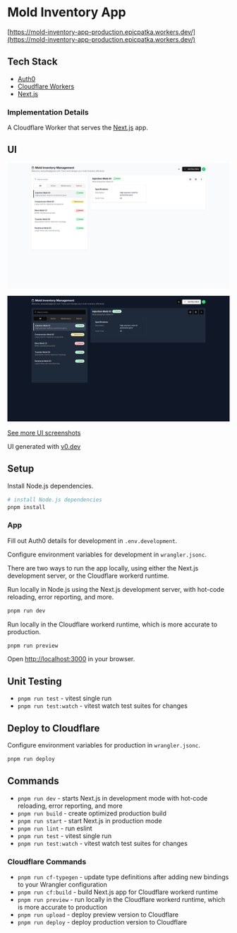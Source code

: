 # Mold Inventory App

[https://mold-inventory-app-production.epicpatka.workers.dev/](https://mold-inventory-app-production.epicpatka.workers.dev/)

## Tech Stack
- [Auth0](https://auth0.com/)
- [Cloudflare Workers](https://developers.cloudflare.com/workers/)
- [Next.js](https://nextjs.org/)

### Implementation Details

A Cloudflare Worker that serves the [Next.js](https://nextjs.org/) app.

## UI

![Screenshot of Light UI](./docs/light/home-screen-light.png)

![Screenshot of Dark UI](./docs/dark/home-screen-dark.png)

[See more UI screenshots](./docs/UI.md)

UI generated with [v0.dev](https://v0.dev/)


## Setup

Install Node.js dependencies.
```bash
# install Node.js dependencies
pnpm install
```

### App

Fill out Auth0 details for development in `.env.development`.

Configure environment variables for development in `wrangler.jsonc`.

There are two ways to run the app locally, using either the Next.js development server, or the Cloudflare workerd runtime.

Run locally in Node.js using the Next.js development server, with hot-code reloading, error reporting, and more.
```bash
pnpm run dev
```

Run locally in the Cloudflare workerd runtime, which is more accurate to production.
```bash
pnpm run preview
```

Open [http://localhost:3000](http://localhost:3000) in your browser.

## Unit Testing
- `pnpm run test` - vitest single run
- `pnpm run test:watch` - vitest watch test suites for changes

## Deploy to Cloudflare

Configure environment variables for production in `wrangler.jsonc`.

```bash
pnpm run deploy
```

## Commands

- `pnpm run dev` - starts Next.js in development mode with hot-code reloading, error reporting, and more
- `pnpm run build` - create optimized production build
- `pnpm run start` - start Next.js in production mode
- `pnpm run lint` - run eslint
- `pnpm run test` - vitest single run
- `pnpm run test:watch` -  vitest watch test suites for changes

### Cloudflare Commands
- `pnpm run cf-typegen` - update type definitions after adding new bindings to your Wrangler configuration
- `pnpm run cf:build` - build Next.js app for Cloudflare workerd runtime
- `pnpm run preview` - run locally in the Cloudflare workerd runtime, which is more accurate to production
- `pnpm run upload` - deploy preview version to Cloudflare
- `pnpm run deploy` - deploy production version to Cloudflare
